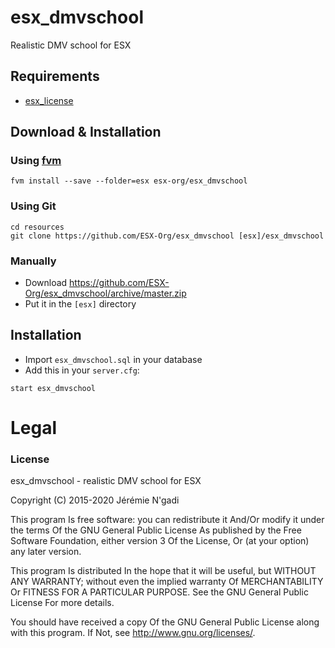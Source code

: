 # esx_dmvschool
Realistic DMV school for ESX

## Requirements
- [esx_license](https://github.com/ESX-Org/esx_license)

## Download & Installation

### Using [fvm](https://github.com/qlaffont/fvm-installer)
```
fvm install --save --folder=esx esx-org/esx_dmvschool
```

### Using Git
```
cd resources
git clone https://github.com/ESX-Org/esx_dmvschool [esx]/esx_dmvschool
```

### Manually
- Download https://github.com/ESX-Org/esx_dmvschool/archive/master.zip
- Put it in the `[esx]` directory

## Installation
- Import `esx_dmvschool.sql` in your database
- Add this in your `server.cfg`:

```
start esx_dmvschool
```

# Legal
### License
esx_dmvschool - realistic DMV school for ESX

Copyright (C) 2015-2020 Jérémie N'gadi

This program Is free software: you can redistribute it And/Or modify it under the terms Of the GNU General Public License As published by the Free Software Foundation, either version 3 Of the License, Or (at your option) any later version.

This program Is distributed In the hope that it will be useful, but WITHOUT ANY WARRANTY; without even the implied warranty Of MERCHANTABILITY Or FITNESS FOR A PARTICULAR PURPOSE. See the GNU General Public License For more details.

You should have received a copy Of the GNU General Public License along with this program. If Not, see http://www.gnu.org/licenses/.